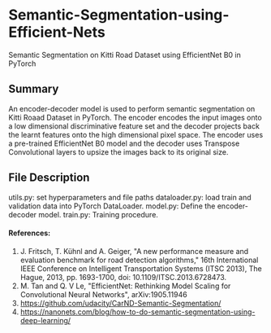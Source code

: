 # Semantic-Segmentation-using-Efficient-Nets
Semantic Segmentation on Kitti Road Dataset using EfficientNet B0 in PyTorch

## Summary 
An encoder-decoder model is used to perform semantic segmentation on Kitti Roaad Dataset in PyTorch. The encoder encodes the input images onto a low dimensional discriminative feature set and the decoder projects back the learnt features onto the high dimensional pixel space. The encoder uses a pre-trained EfficientNet B0 model and the decoder uses Transpose Convolutional layers to upsize the images back to its original size.  

## File Description
utils.py: set hyperparameters and file paths
dataloader.py: load train and validation data into PyTorch DataLoader.
model.py: Define the encoder-decoder model.
train.py: Training procedure.

#### References:
1. J. Fritsch, T. Kühnl and A. Geiger, "A new performance measure and evaluation benchmark for road detection algorithms," 16th International IEEE Conference on Intelligent Transportation Systems (ITSC 2013), The Hague, 2013, pp. 1693-1700, doi: 10.1109/ITSC.2013.6728473.
2. M. Tan and Q. V Le, "EfficientNet: Rethinking Model Scaling for Convolutional Neural Networks", arXiv:1905.11946 
2. https://github.com/udacity/CarND-Semantic-Segmentation/
3. https://nanonets.com/blog/how-to-do-semantic-segmentation-using-deep-learning/

